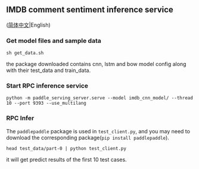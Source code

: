 ## IMDB comment sentiment inference service

([简体中文](./README_CN.md)|English)

### Get model files and sample data

```
sh get_data.sh
```
the package downloaded contains cnn, lstm and bow model config along with their test_data and train_data.

### Start RPC inference service

```
python -m paddle_serving_server.serve --model imdb_cnn_model/ --thread 10 --port 9393 --use_multilang
```
### RPC Infer

The `paddlepaddle` package is used in `test_client.py`, and you may need to download the corresponding package(`pip install paddlepaddle`).

```
head test_data/part-0 | python test_client.py
```

it will get predict results of the first 10 test cases.
